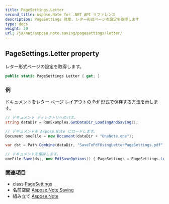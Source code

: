 ```yaml
---
title: PageSettings.Letter
second_title: Aspose.Note for .NET API リファレンス
description: PageSettings 財産. レター形式ページの設定を取得します
type: docs
weight: 30
url: /ja/net/aspose.note.saving/pagesettings/letter/
---
```

## PageSettings.Letter property

レター形式ページの設定を取得します。

```csharp
public static PageSettings Letter { get; }
```

### 例

ドキュメントをレター ページ レイアウトの Pdf 形式で保存する方法を示します。

```csharp
// ドキュメント ディレクトリへのパス。
string dataDir = RunExamples.GetDataDir_LoadingAndSaving();

// ドキュメントを Aspose.Note にロードします。
Document oneFile = new Document(dataDir + "OneNote.one");

var dst = Path.Combine(dataDir, "SaveToPdfUsingLetterPageSettings.pdf");

// ドキュメントを保存します。
oneFile.Save(dst, new PdfSaveOptions() { PageSettings = PageSettings.Letter });
```

### 関連項目

* class [PageSettings](../)
* 名前空間 [Aspose.Note.Saving](../../pagesettings/)
* 組み立て [Aspose.Note](../../../)


